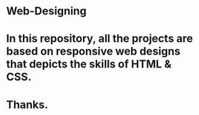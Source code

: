 # Web-Designing
# In this repository, all the projects are based on responsive web designs that depicts the skills of HTML & CSS.
# Thanks.
